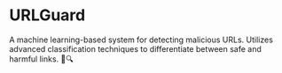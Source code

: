 # URLGuard
A machine learning-based system for detecting malicious URLs. Utilizes advanced classification techniques to differentiate between safe and harmful links. 🚀🔍
